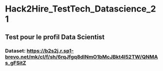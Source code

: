 # Hack2Hire_TestTech_Datascience_21
## Test pour le profil Data Scientist
### Dataset: https://b2s2j.r.sp1-brevo.net/mk/cl/f/sh/6rqJfgq8dINmO1bMcJBkt4l52TW/QNMAs_gFSitZ
